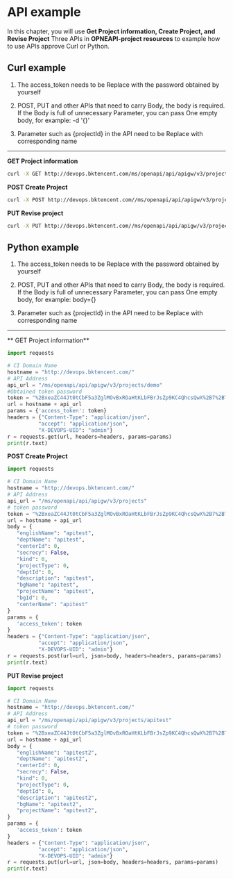  # API example 

 In this chapter, you will use **Get Project information, Create Project, and Revise Project** Three APIs in **OPNEAPI-project resources** to example how to use APIs approve Curl or Python. 

 ## Curl example 

 1. The access_token needs to be Replace with the password obtained by yourself 

 2. POST, PUT and other APIs that need to carry Body, the body is required.  If the Body is full of unnecessary Parameter, you can pass One empty body, for example: -d '{}' 

 3. Parameter such as {projectId} in the API need to be Replace with corresponding name 

 --- 

 **GET Project information** 

 ```bash 
 curl -X GET http://devops.bktencent.com/ms/openapi/api/apigw/v3/projects/demo?  access_token=%2BxeaZC44Jt0tCbF5a3ZglMOvBxROaHtKLbFBrJsZp9KC4QhcsQwX%2B7%2BTZihy1Tg5iLj5Gsj%2FdCC51MakqW0UGQ%3D%3D -H "accept: application/json" -H "Content-Type: application/json" -H "X-DEVOPS-UID: admin" 
 ``` 



 **POST Create Project** 

 ```bash 
 curl -X POST http://devops.bktencent.com//ms/openapi/api/apigw/v3/projects?  access_token=%252BxeaZC44Jt0tCbF5a3ZglMOvBxROaHtKLbFBrJsZp9KC4QhcsQwX%252B7%252BTZihy1Tg5iLj5Gsj%252FdCC51MakqW0UGQ%253D%253D -H "accept: application/json" -H "Content-Type: application/json" -H "X-DEVOPS-UID: admin" -d '{"englishName":"apitest","deptName":"apitest","centerId":0,"secrecy":false,"kind":0,"projectType":0,"deptId":0,"description":"apitest","bgName":"apitest","projectName":"apitest"}' 
 ``` 



 **PUT Revise project** 

 ```bash 
 curl -X PUT http://devops.bktencent.com//ms/openapi/api/apigw/v3/projects/apitest2?  access_token=%252BxeaZC44Jt0tCbF5a3ZglMOvBxROaHtKLbFBrJsZp9KC4QhcsQwX%252B7%252BTZihy1Tg5iLj5Gsj%252FdCC51MakqW0UGQ%253D%253D -H "accept: application/json" -H "Content-Type: application/json" -H "X-DEVOPS-UID: admin" -d '{"englishName":"apitest2","deptName":"apitest2","centerId":0,"secrecy":false,"kind":0,"projectType":0,"deptId":0,"description":"apitest2","bgName":"apitest2","projectName":"apitest2"}' 
 ``` 





 ## Python example 

 1. The access_token needs to be Replace with the password obtained by yourself 

 2. POST, PUT and other APIs that need to carry Body, the body is required.  If the Body is full of unnecessary Parameter, you can pass One empty body, for example: body={} 

 3. Parameter such as {projectId} in the API need to be Replace with corresponding name 

 --- 

 ** GET Project information** 

 ```python 
 import requests 

 # CI Domain Name 
 hostname = "http://devops.bktencent.com/" 
 # API Address 
 api_url = "/ms/openapi/api/apigw/v3/projects/demo" 
 #Obtained token password 
 token = "%2BxeaZC44Jt0tCbF5a3ZglMOvBxROaHtKLbFBrJsZp9KC4QhcsQwX%2B7%2BTZihy1Tg5iLj5Gsj%2FdCC51MakqW0UGQ%3D%3D" 
 url = hostname + api_url 
 params = {'access_token': token} 
 headers = {"Content-Type": "application/json", 
           "accept": "application/json", 
           "X-DEVOPS-UID": "admin"} 
 r = requests.get(url, headers=headers, params=params) 
 print(r.text) 
 ``` 



 **POST Create Project** 

 ```python 
 import requests 

 # CI Domain Name 
 hostname = "http://devops.bktencent.com/" 
 # API Address 
 api_url = "/ms/openapi/api/apigw/v3/projects" 
 # token password 
 token = "%2BxeaZC44Jt0tCbF5a3ZglMOvBxROaHtKLbFBrJsZp9KC4QhcsQwX%2B7%2BTZihy1Tg5iLj5Gsj%2FdCC51MakqW0UGQ%3D%3D" 
 url = hostname + api_url 
 body = { 
    "englishName": "apitest", 
    "deptName": "apitest", 
    "centerId": 0, 
    "secrecy": False, 
    "kind": 0, 
    "projectType": 0, 
    "deptId": 0, 
    "description": "apitest", 
    "bgName": "apitest", 
    "projectName": "apitest", 
    "bgId": 0, 
    "centerName": "apitest" 
 } 
 params = { 
    'access_token': token 
 } 
 headers = {"Content-Type": "application/json", 
           "accept": "application/json", 
           "X-DEVOPS-UID": "admin"} 
 r = requests.post(url=url, json=body, headers=headers, params=params) 
 print(r.text) 
 ``` 



 **PUT Revise project** 

 ```python 
 import requests 

 # CI Domain Name 
 hostname = "http://devops.bktencent.com/" 
 # API Address 
 api_url = "/ms/openapi/api/apigw/v3/projects/apitest" 
 # token password 
 token = "%2BxeaZC44Jt0tCbF5a3ZglMOvBxROaHtKLbFBrJsZp9KC4QhcsQwX%2B7%2BTZihy1Tg5iLj5Gsj%2FdCC51MakqW0UGQ%3D%3D" 
 url = hostname + api_url 
 body = { 
    "englishName": "apitest2", 
    "deptName": "apitest2", 
    "centerId": 0, 
    "secrecy": False, 
    "kind": 0, 
    "projectType": 0, 
    "deptId": 0, 
    "description": "apitest2", 
    "bgName": "apitest2", 
    "projectName": "apitest2", 
 } 
 params = { 
    'access_token': token 
 } 
 headers = {"Content-Type": "application/json", 
           "accept": "application/json", 
           "X-DEVOPS-UID": "admin"} 
 r = requests.put(url=url, json=body, headers=headers, params=params) 
 print(r.text) 
 ``` 